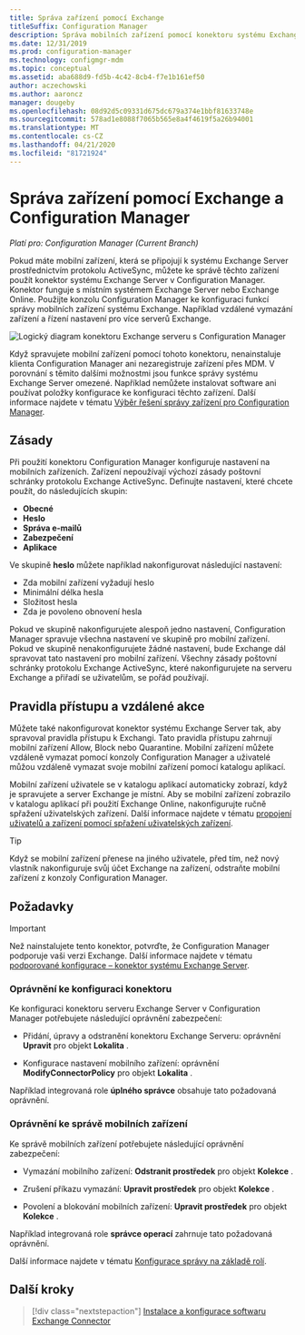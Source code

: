 ```yaml
---
title: Správa zařízení pomocí Exchange
titleSuffix: Configuration Manager
description: Správa mobilních zařízení pomocí konektoru systému Exchange Server v Configuration Manager.
ms.date: 12/31/2019
ms.prod: configuration-manager
ms.technology: configmgr-mdm
ms.topic: conceptual
ms.assetid: aba688d9-fd5b-4c42-8cb4-f7e1b161ef50
author: aczechowski
ms.author: aaroncz
manager: dougeby
ms.openlocfilehash: 08d92d5c09331d675dc679a374e1bbf81633748e
ms.sourcegitcommit: 578ad1e8088f7065b565e8a4f4619f5a26b94001
ms.translationtype: MT
ms.contentlocale: cs-CZ
ms.lasthandoff: 04/21/2020
ms.locfileid: "81721924"
---
```

# <a name="device-management-with-exchange-and-configuration-manager"></a>Správa zařízení pomocí Exchange a Configuration Manager

*Platí pro: Configuration Manager (Current Branch)*

Pokud máte mobilní zařízení, která se připojují k systému Exchange Server prostřednictvím protokolu ActiveSync, můžete ke správě těchto zařízení použít konektor systému Exchange Server v Configuration Manager. Konektor funguje s místním systémem Exchange Server nebo Exchange Online. Použijte konzolu Configuration Manager ke konfiguraci funkcí správy mobilních zařízení systému Exchange. Například vzdálené vymazání zařízení a řízení nastavení pro více serverů Exchange.

![Logický diagram konektoru Exchange serveru s Configuration Manager](media/configmgr-with-exchange.png)  

Když spravujete mobilní zařízení pomocí tohoto konektoru, nenainstaluje klienta Configuration Manager ani nezaregistruje zařízení přes MDM. V porovnání s těmito dalšími možnostmi jsou funkce správy systému Exchange Server omezené. Například nemůžete instalovat software ani používat položky konfigurace ke konfiguraci těchto zařízení. Další informace najdete v tématu [Výběr řešení správy zařízení pro Configuration Manager](../../core/plan-design/choose-a-device-management-solution.md).  

## <a name="policies"></a>Zásady

Při použití konektoru Configuration Manager konfiguruje nastavení na mobilních zařízeních. Zařízení nepoužívají výchozí zásady poštovní schránky protokolu Exchange ActiveSync. Definujte nastavení, které chcete použít, do následujících skupin:

- **Obecné**
- **Heslo**
- **Správa e-mailů**
- **Zabezpečení**
- **Aplikace**

Ve skupině **heslo** můžete například nakonfigurovat následující nastavení:

- Zda mobilní zařízení vyžadují heslo
- Minimální délka hesla
- Složitost hesla
- Zda je povoleno obnovení hesla

Pokud ve skupině nakonfigurujete alespoň jedno nastavení, Configuration Manager spravuje všechna nastavení ve skupině pro mobilní zařízení. Pokud ve skupině nenakonfigurujete žádné nastavení, bude Exchange dál spravovat tato nastavení pro mobilní zařízení. Všechny zásady poštovní schránky protokolu Exchange ActiveSync, které nakonfigurujete na serveru Exchange a přiřadí se uživatelům, se pořád používají.

## <a name="access-rules-and-remote-actions"></a>Pravidla přístupu a vzdálené akce

Můžete také nakonfigurovat konektor systému Exchange Server tak, aby spravoval pravidla přístupu k Exchangi. Tato pravidla přístupu zahrnují mobilní zařízení Allow, Block nebo Quarantine. Mobilní zařízení můžete vzdáleně vymazat pomocí konzoly Configuration Manager a uživatelé můžou vzdáleně vymazat svoje mobilní zařízení pomocí katalogu aplikací.

Mobilní zařízení uživatele se v katalogu aplikací automaticky zobrazí, když je spravujete a server Exchange je místní. Aby se mobilní zařízení zobrazilo v katalogu aplikací při použití Exchange Online, nakonfigurujte ručně spřažení uživatelských zařízení. Další informace najdete v tématu [propojení uživatelů a zařízení pomocí spřažení uživatelských zařízení](../../apps/deploy-use/link-users-and-devices-with-user-device-affinity.md).

> [!TIP]  
> Když se mobilní zařízení přenese na jiného uživatele, před tím, než nový vlastník nakonfiguruje svůj účet Exchange na zařízení, odstraňte mobilní zařízení z konzoly Configuration Manager.

## <a name="prerequisites"></a>Požadavky

> [!IMPORTANT]  
> Než nainstalujete tento konektor, potvrďte, že Configuration Manager podporuje vaši verzi Exchange. Další informace najdete v tématu [podporované konfigurace – konektor systému Exchange Server](../../core/plan-design/configs/supported-operating-systems-for-clients-and-devices.md#bkmk_ExSrvConOS).  

### <a name="permissions-to-configure-the-connector"></a>Oprávnění ke konfiguraci konektoru

Ke konfiguraci konektoru serveru Exchange Server v Configuration Manager potřebujete následující oprávnění zabezpečení:

- Přidání, úpravy a odstranění konektoru Exchange Serveru: oprávnění **Upravit** pro objekt **Lokalita** .  

- Konfigurace nastavení mobilního zařízení: oprávnění **ModifyConnectorPolicy** pro objekt **Lokalita** .  

Například integrovaná role **úplného správce** obsahuje tato požadovaná oprávnění.  

### <a name="permissions-to-manage-mobile-devices"></a>Oprávnění ke správě mobilních zařízení

Ke správě mobilních zařízení potřebujete následující oprávnění zabezpečení:  

- Vymazání mobilního zařízení: **Odstranit prostředek** pro objekt **Kolekce** .  

- Zrušení příkazu vymazání: **Upravit prostředek** pro objekt **Kolekce** .  

- Povolení a blokování mobilních zařízení: **Upravit prostředek** pro objekt **Kolekce** .  

Například integrovaná role **správce operací** zahrnuje tato požadovaná oprávnění.

Další informace najdete v tématu [Konfigurace správy na základě rolí](../../core/servers/deploy/configure/configure-role-based-administration.md).

## <a name="next-steps"></a>Další kroky

> [!div class="nextstepaction"]
> [Instalace a konfigurace softwaru Exchange Connector](install-configure-exchange-connector.md)
